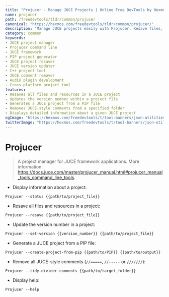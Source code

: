 ```yaml
---
title: "Projucer - Manage JUCE Projects | Online Free DevTools by Hexmos"
name: projucer
path: /freedevtools/tldr/common/projucer
canonical: "https://hexmos.com/freedevtools/tldr/common/projucer/"
description: "Manage JUCE projects easily with Projucer. Resave files, update versions, and generate new projects from PIP files. Free online tool, no registration required."
category: common
keywords:
- JUCE project manager
- Projucer command line
- JUCE framework
- PIP project generator
- JUCE project resaver
- JUCE version updater
- C++ project tool
- JUCE comment remover
- Audio plugin development
- Cross-platform project tool
features:
- Resaves all files and resources in a JUCE project
- Updates the version number within a project file
- Generates a JUCE project from a PIP file
- Removes JUCE-style comments from a specified folder
- Displays detailed information about a given JUCE project
ogImage: "https://hexmos.com/freedevtools/t/tool-banners/json-utilities-banner.png"
twitterImage: "https://hexmos.com/freedevtools/t/tool-banners/json-utilities-banner.png"
---
```


# Projucer

> A project manager for JUCE framework applications.
> More information: <https://docs.juce.com/master/projucer_manual.html#projucer_manual_tools_command_line_tools>.

- Display information about a project:

`Projucer --status {{path/to/project_file}}`

- Resave all files and resources in a project:

`Projucer --resave {{path/to/project_file}}`

- Update the version number in a project:

`Projucer --set-version {{version_number}} {{path/to/project_file}}`

- Generate a JUCE project from a PIP file:

`Projucer --create-project-from-pip {{path/to/PIP}} {{path/to/output}}`

- Remove all JUCE-style comments (`//=====`, `//-----` or `///////`):

`Projucer --tidy-divider-comments {{path/to/target_folder}}`

- Display help:

`Projucer --help`
